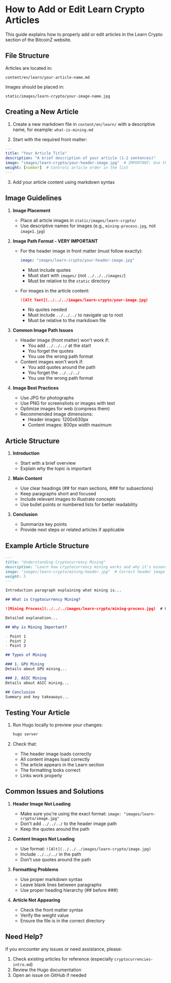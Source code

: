 # How to Add or Edit Learn Crypto Articles

This guide explains how to properly add or edit articles in the Learn Crypto section of the BitcoinZ website.

## File Structure

Articles are located in:
```
content/en/learn/your-article-name.md
```

Images should be placed in:
```
static/images/learn-crypto/your-image-name.jpg
```

## Creating a New Article

1. Create a new markdown file in `content/en/learn/` with a descriptive name, for example: `what-is-mining.md`

2. Start with the required front matter:
```yaml
---
title: "Your Article Title"
description: "A brief description of your article (1-2 sentences)"
image: "images/learn-crypto/your-header-image.jpg"  # IMPORTANT: Use this exact format for header image
weight: [number]  # Controls article order in the list
---
```

3. Add your article content using markdown syntax

## Image Guidelines

1. **Image Placement**
   - Place all article images in `static/images/learn-crypto/`
   - Use descriptive names for images (e.g., `mining-process.jpg`, not `image1.jpg`)

2. **Image Path Format - VERY IMPORTANT**
   - For the header image in front matter (must follow exactly):
     ```yaml
     image: "images/learn-crypto/your-header-image.jpg"
     ```
     - Must include quotes
     - Must start with `images/` (not `../../../images/`)
     - Must be relative to the `static` directory

   - For images in the article content:
     ```markdown
     ![Alt Text](../../../images/learn-crypto/your-image.jpg)
     ```
     - No quotes needed
     - Must include `../../../` to navigate up to root
     - Must be relative to the markdown file

3. **Common Image Path Issues**
   - Header image (front matter) won't work if:
     - You add `../../../` at the start
     - You forget the quotes
     - You use the wrong path format
   - Content images won't work if:
     - You add quotes around the path
     - You forget the `../../../`
     - You use the wrong path format

4. **Image Best Practices**
   - Use JPG for photographs
   - Use PNG for screenshots or images with text
   - Optimize images for web (compress them)
   - Recommended image dimensions:
     - Header images: 1200x630px
     - Content images: 800px width maximum

## Article Structure

1. **Introduction**
   - Start with a brief overview
   - Explain why the topic is important

2. **Main Content**
   - Use clear headings (## for main sections, ### for subsections)
   - Keep paragraphs short and focused
   - Include relevant images to illustrate concepts
   - Use bullet points or numbered lists for better readability

3. **Conclusion**
   - Summarize key points
   - Provide next steps or related articles if applicable

## Example Article Structure

```markdown
---
title: "Understanding Cryptocurrency Mining"
description: "Learn how cryptocurrency mining works and why it's essential for blockchain networks"
image: "images/learn-crypto/mining-header.jpg"  # Correct header image format
weight: 5
---

Introduction paragraph explaining what mining is...

## What is Cryptocurrency Mining?

![Mining Process](../../../images/learn-crypto/mining-process.jpg)  # Correct content image format

Detailed explanation...

## Why is Mining Important?

- Point 1
- Point 2
- Point 3

## Types of Mining

### 1. GPU Mining
Details about GPU mining...

### 2. ASIC Mining
Details about ASIC mining...

## Conclusion
Summary and key takeaways...
```

## Testing Your Article

1. Run Hugo locally to preview your changes:
   ```bash
   hugo server
   ```

2. Check that:
   - The header image loads correctly
   - All content images load correctly
   - The article appears in the Learn section
   - The formatting looks correct
   - Links work properly

## Common Issues and Solutions

1. **Header Image Not Loading**
   - Make sure you're using the exact format: `image: "images/learn-crypto/image.jpg"`
   - Don't add `../../../` to the header image path
   - Keep the quotes around the path

2. **Content Images Not Loading**
   - Use format: `![Alt](../../../images/learn-crypto/image.jpg)`
   - Include `../../../` in the path
   - Don't use quotes around the path

3. **Formatting Problems**
   - Use proper markdown syntax
   - Leave blank lines between paragraphs
   - Use proper heading hierarchy (## before ###)

4. **Article Not Appearing**
   - Check the front matter syntax
   - Verify the weight value
   - Ensure the file is in the correct directory

## Need Help?

If you encounter any issues or need assistance, please:
1. Check existing articles for reference (especially `cryptocurrencies-intro.md`)
2. Review the Hugo documentation
3. Open an issue on GitHub if needed

